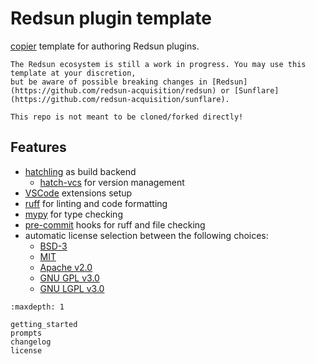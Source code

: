 # Redsun plugin template

[copier](https://copier.readthedocs.io/en/stable/) template for authoring Redsun plugins.

```{warning} 
The Redsun ecosystem is still a work in progress. You may use this template at your discretion,
but be aware of possible breaking changes in [Redsun](https://github.com/redsun-acquisition/redsun) or [Sunflare](https://github.com/redsun-acquisition/sunflare).
```

```{tip}
This repo is not meant to be cloned/forked directly!
```

## Features

- [hatchling](https://hatch.pypa.io/latest/) as build backend
  - [hatch-vcs](https://github.com/ofek/hatch-vcs) for version management
- [VSCode](https://code.visualstudio.com/) extensions setup
- [ruff](https://docs.astral.sh/ruff/) for linting and code formatting
- [mypy](https://github.com/python/mypy) for type checking
- [pre-commit](https://pre-commit.com/) hooks for ruff and file checking
- automatic license selection between the following choices:
  - [BSD-3]
  - [MIT]
  - [Apache v2.0]
  - [GNU GPL v3.0]
  - [GNU LGPL v3.0]


```{toctree}
:maxdepth: 1

getting_started
prompts
changelog
license
```

[redsun]: https://redsun-acquisition.github.io/
[copier]: https://copier.readthedocs.io/en/stable/
[mit]: http://opensource.org/licenses/MIT
[BSD-3]: http://opensource.org/licenses/BSD-3-Clause
[gnu gpl v3.0]: http://www.gnu.org/licenses/gpl-3.0.txt
[gnu lgpl v3.0]: http://www.gnu.org/licenses/lgpl-3.0.txt
[apache v2.0]: http://www.apache.org/licenses/LICENSE-2.0